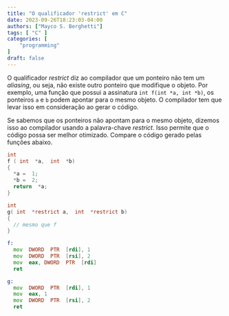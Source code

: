 ```yaml
---
title: "O qualificador 'restrict' em C"
date: 2023-09-26T18:23:03-04:00
authors: ["Mayco S. Berghetti"]
tags: [ "C" ]
categories: [
    "programming"
]
draft: false
---
```


O qualificador *restrict* diz ao compilador que um ponteiro não tem um *aliasing*, ou seja, não existe outro ponteiro que modifique o objeto. Por exemplo, uma função que possui a assinatura `int f(int *a, int *b)`, os ponteiros `a` e `b` podem apontar para o mesmo objeto. O compilador tem que levar isso em consideração ao gerar o código.

Se sabemos que os ponteiros não apontam para o mesmo objeto, dizemos isso ao compilador usando a palavra-chave *restrict*.  Isso permite que o código possa ser melhor otimizado. Compare o código gerado pelas funções abaixo.

```c
int
f ( int  *a,  int  *b)
{
  *a =  1;
  *b =  2;
  return  *a;
}

int
g( int  *restrict a,  int  *restrict b)
{
  // mesmo que f
}
```

```asm
f:
  mov  DWORD  PTR  [rdi], 1
  mov  DWORD  PTR  [rsi], 2
  mov  eax, DWORD  PTR  [rdi]
  ret

g:
  mov  DWORD  PTR  [rdi], 1
  mov  eax, 1
  mov  DWORD  PTR  [rsi], 2
  ret
```

<!--stackedit_data:
eyJoaXN0b3J5IjpbLTE2MjA1NTAwNDQsLTEwMTAxMzg4ODIsMj
AxMDE2OTc5MSwxOTUzMDc2NjE5LDgzMTA4MDAyLC0xMzA3OTQz
Nzc4LDE4NTA5OTAyNDQsLTYwMTY2OTY5NF19
-->